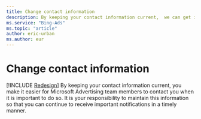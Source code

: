 ```yaml
---
title: Change contact information
description: By keeping your contact information current,  we can get in touch with you about important info about your account and campaigns, or communications about Microsoft Advertising service updates and seminars.
ms.service: "Bing-Ads"
ms.topic: "article"
author: eric-urban
ms.author: eur
---
```


# Change contact information

[!INCLUDE [Redesign](./includes/Redesign.md)]
By keeping your contact information current, you make it easier for  Microsoft Advertising team members to contact you when it is important to do so. It is your responsibility to maintain this information so that you can continue to receive important notifications in a timely manner.


